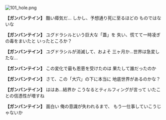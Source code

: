 
![101_hole.png](../images/backgrounds/101_hole.png)

**【ガンバンテイン】**
酷い瘴気だ…
しかし、予想通り死に至るほどの
ものではないな

**【ガンバンテイン】**
ユグドラシルという巨大な「蓋」を
失い、慌てて一時凌ぎの毒をまいたと
いったところか？

**【ガンバンテイン】**
ユグドラシルが消滅して、およそ
三ヶ月か…世界は急変したな…

**【ガンバンテイン】**
この変化で最も恩恵を受けたのは
果たして誰だったのか

**【ガンバンテイン】**
さて、この「大穴」の下に本当に
地底世界があるのかな？

**【ガンバンテイン】**
ははあ…結界か
こうなるとティルフィングが言って
いたことの信憑性が増すね

**【ガンバンテイン】**
面白い
俺の意識が失われるまで、
もう一仕事していこうじゃないか